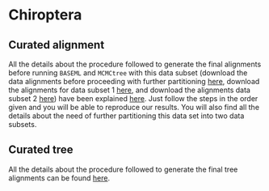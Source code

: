 # Chiroptera

## Curated alignment 
All the details about the procedure followed to generate the final alignments 
before running `BASEML` and `MCMCtree` with this data subset
(download the data alignments before proceeding with further partitioning
[here](https://www.dropbox.com/s/2u0ad87tmtvq143/SeqBayesS2_Raln_chiroptera.zip?dl=0),
download the alignments for data subset 1 
[here](https://www.dropbox.com/s/2u0ad87tmtvq143/SeqBayesS2_Raln_chiroptera.zip?dl=0),
and download the alignments data subset 2 
[here](https://www.dropbox.com/s/5zwds5t26r5l29f/SeqBayesS2_Raln_chiroptera_subt2.zip?dl=0))
have been explained [here](filter_aln).
Just follow the steps in the order given and you will be able to reproduce our results. You will also find all 
the details about the need of further partitioning this data set into two data subsets.

## Curated tree 
All the details about the procedure followed to generate the final tree alignments 
can be found [here](filter_tree).
